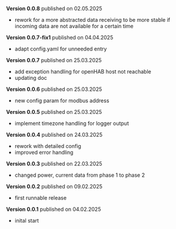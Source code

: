 **Version 0.0.8** published on 02.05.2025
- rework for a more abstracted data receiving to be more stable if incoming data are not available for a certain time

**Version 0.0.7-fix1** published on 04.04.2025
- adapt config.yaml for unneeded entry
 
**Version 0.0.7** published on 25.03.2025
- add exception handling for openHAB host not reachable
- updating doc
  
**Version 0.0.6** published on 25.03.2025
- new config param for modbus address
  
**Version 0.0.5** published on 25.03.2025
- implement timezone handling for logger output
 
**Version 0.0.4** published on 24.03.2025
- rework with detailed config 
- improved error handling
  
**Version 0.0.3** published on 22.03.2025
- changed power, current data from phase 1 to phase 2

**Version 0.0.2** published on 09.02.2025
- first runnable release

**Version 0.0.1** published on 04.02.2025
- inital start